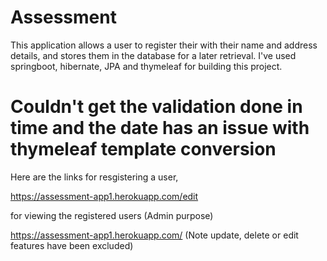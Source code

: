 # Assessment

This application allows a user to register their with their name and address details, and stores them in the database for a later retrieval.
I've used springboot, hibernate, JPA and thymeleaf for building this project. 


# Couldn't get the validation done in time and the date has an issue with thymeleaf template conversion

Here are the links 
for resgistering a user,

https://assessment-app1.herokuapp.com/edit

for viewing the registered users (Admin purpose)

https://assessment-app1.herokuapp.com/ (Note update, delete or edit features have been excluded)
 


